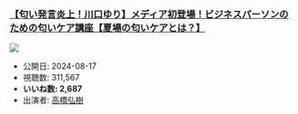 ### [【匂い発言炎上！川口ゆり】メディア初登場！ビジネスパーソンのための匂いケア講座【夏場の匂いケアとは？】](https://www.youtube.com/watch?v=rXzNT77irOQ)
[![](https://img.youtube.com/vi/rXzNT77irOQ/sddefault.jpg)](https://www.youtube.com/watch?v=rXzNT77irOQ)
-   公開日: 2024-08-17
-   視聴数: 311,567
-   **いいね数: 2,687**
-   出演者: [高橋弘樹](/rehacq_fan/people/高橋弘樹 "wikilink")
